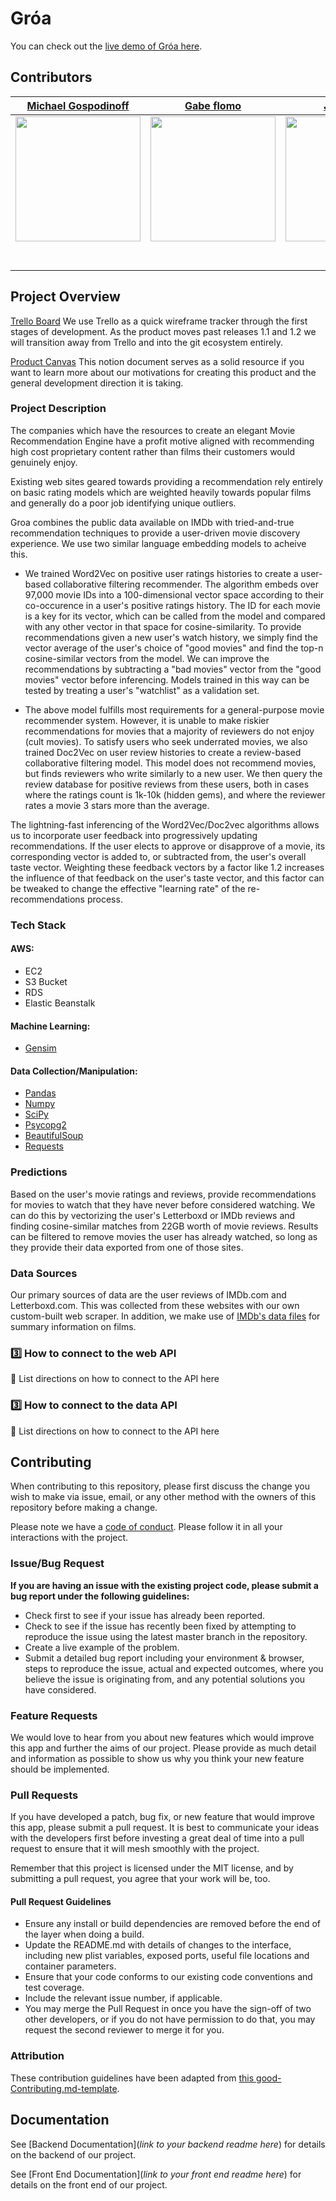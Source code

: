 # Gróa

You can check out the [live demo of Gróa here](http://www.groa.us/).

## Contributors

|                                       [Michael Gospodinoff](https://github.com/cmgospod)                                        |                                       [Gabe flomo](https://github.com/gabe-flomo)                                        |                                       [Jeff Rowe](https://github.com/Jeffrowetull)                                        |                                       [Coop Williams](https://github.com/coopwilliams)                                        |                                       [Eric Smith](https://github.com/moviedatascience)                                        |
| :-----------------------------------------------------------------------------------------------------------: | :-----------------------------------------------------------------------------------------------------------: | :-----------------------------------------------------------------------------------------------------------: | :-----------------------------------------------------------------------------------------------------------: | :-----------------------------------------------------------------------------------------------------------: |
|                      [<img src="https://avatars1.githubusercontent.com/u/53590416?s=400&u=1ddb3c7742a0c79a8d108b2aeff7680e32faa29e&v=4" width = "200" />](https://github.com/cmgospod)                       |                      [<img src="https://avatars0.githubusercontent.com/u/44428182?s=460&v=4" width = "200" />](https://github.com/gabe-flomo)                       |                      [<img src="https://avatars0.githubusercontent.com/u/18298291?s=460&v=4" width = "200" />](https://github.com/Jeffrowetull)                       |                      [<img src="https://avatars2.githubusercontent.com/u/6357375?s=460&v=4" width = "200" />](https://github.com/)                       |                      [<img src="https://ca.slack-edge.com/T4JUEB3ME-ULYDF6SMC-gee06200f773-512" width = "200" />](https://www.imdb.com/title/tt0047522/videoplayer/vi375194649)                       |
|                 [<img src="https://github.com/favicon.ico" width="15"> ](https://github.com/cmgospod)                 |            [<img src="https://github.com/favicon.ico" width="15"> ](https://github.com/gabe-flomo)             |           [<img src="https://github.com/favicon.ico" width="15"> ](https://github.com/Jeffrowetull)            |          [<img src="https://github.com/favicon.ico" width="15"> ](https://github.com/coopwilliams)           |            [<img src="https://github.com/favicon.ico" width="15"> ](https://github.com/moviedatascience)             |
| [ <img src="https://static.licdn.com/sc/h/al2o9zrvru7aqj8e1x2rzsrca" width="15"> ](https://www.linkedin.com/in/michael-gospodinoff-00908216a/) | [ <img src="https://static.licdn.com/sc/h/al2o9zrvru7aqj8e1x2rzsrca" width="15"> ](https://www.linkedin.com/) | [ <img src="https://static.licdn.com/sc/h/al2o9zrvru7aqj8e1x2rzsrca" width="15"> ](https://www.linkedin.com/in/jeff-rowe-36216a6b/) | [ <img src="https://static.licdn.com/sc/h/al2o9zrvru7aqj8e1x2rzsrca" width="15"> ](https://www.linkedin.com/in/cooper-williams-308b2a60/) | [ <img src="https://static.licdn.com/sc/h/al2o9zrvru7aqj8e1x2rzsrca" width="15"> ](https://www.linkedin.com/in/ericdavidsmith91/) |


## Project Overview


 [Trello Board](https://trello.com/b/ZyU1nW83/labs19-movierecommender)
We use Trello as a quick wireframe tracker through the first stages of development. As the product moves past releases 1.1 and 1.2 we will transition away from Trello and into the git ecosystem entirely. 

 [Product Canvas](https://www.notion.so/b593b3d6c6ca41b5a32871e10e4ac3b7?v=bfe15a25eab44b15bfdc04fd1763cc2e)
This notion document serves as a solid resource if you want to learn more about our motivations for creating this product and the general development direction it is taking.

### Project Description

The companies which have the resources to create an elegant Movie Recommendation Engine have a profit motive aligned with recommending high cost proprietary content rather than films their customers would genuinely enjoy.

Existing web sites geared towards providing a recommendation rely entirely on basic rating models which are weighted heavily towards popular films and generally do a poor job identifying unique outliers.

Groa combines the public data available on IMDb with tried-and-true recommendation techniques to provide a user-driven movie discovery experience. We use two similar language embedding models to acheive this.

- We trained Word2Vec on positive user ratings histories to create a user-based collaborative filtering recommender. The algorithm embeds over 97,000 movie IDs into a 100-dimensional vector space according to their co-occurence in a user's positive ratings history. The ID for each movie is a key for its vector, which can be called from the model and compared with any other vector in that space for cosine-similarity. To provide recommendations given a new user's watch history, we simply find the vector average of the user's choice of "good movies" and find the top-n cosine-similar vectors from the model. We can improve the recommendations by subtracting a "bad movies" vector from the "good movies" vector before inferencing. Models trained in this way can be tested by treating a user's "watchlist" as a validation set.

- The above model fulfills most requirements for a general-purpose movie recommender system. However, it is unable to make riskier recommendations for movies that a majority of reviewers do not enjoy (cult movies). To satisfy users who seek underrated movies, we also trained Doc2Vec on user review histories to create a review-based collaborative filtering model. This model does not recommend movies, but finds reviewers who write similarly to a new user. We then query the review database for positive reviews from these users, both in cases where the ratings count is 1k-10k (hidden gems), and where the reviewer rates a movie 3 stars more than the average.

The lightning-fast inferencing of the Word2Vec/Doc2vec algorithms allows us to incorporate user feedback into progressively updating recommendations. If the user elects to approve or disapprove of a movie, its corresponding vector is added to, or subtracted from, the user's overall taste vector. Weighting these feedback vectors by a factor like 1.2 increases the influence of that feedback on the user's taste vector, and this factor can be tweaked to change the effective "learning rate" of the re-recommendations process.




### Tech Stack

#### AWS:

- EC2
- S3 Bucket
- RDS
- Elastic Beanstalk

#### Machine Learning:

- [Gensim](https://radimrehurek.com/gensim/)

#### Data Collection/Manipulation:

- [Pandas](https://pypi.org/project/pandas/)
- [Numpy](https://numpy.org/)
- [SciPy](https://www.scipy.org)
- [Psycopg2](https://pypi.org/project/psycopg2)
- [BeautifulSoup](https://pypi.org/project/beautifulsoup4/)
- [Requests](https://2.python-requests.org/en/master/)

### Predictions

Based on the user's movie ratings and reviews, provide recommendations for movies to watch that they have never before considered watching. We can do this by vectorizing the user's Letterboxd or IMDb reviews and finding cosine-similar matches from 22GB worth of movie reviews. Results can be filtered to remove movies the user has already watched, so long as they provide their data exported from one of those sites.

### Data Sources

Our primary sources of data are the user reviews of IMDb.com and Letterboxd.com. This was collected from these websites with our own custom-built web scraper. In addition, we make use of [IMDb's data files](https://datasets.imdbws.com/) for summary information on films.

### 3️⃣ How to connect to the web API

🚫 List directions on how to connect to the API here

### 3️⃣ How to connect to the data API

🚫 List directions on how to connect to the API here

## Contributing

When contributing to this repository, please first discuss the change you wish to make via issue, email, or any other method with the owners of this repository before making a change.

Please note we have a [code of conduct](./code_of_conduct.md.md). Please follow it in all your interactions with the project.

### Issue/Bug Request

 **If you are having an issue with the existing project code, please submit a bug report under the following guidelines:**
 - Check first to see if your issue has already been reported.
 - Check to see if the issue has recently been fixed by attempting to reproduce the issue using the latest master branch in the repository.
 - Create a live example of the problem.
 - Submit a detailed bug report including your environment & browser, steps to reproduce the issue, actual and expected outcomes,  where you believe the issue is originating from, and any potential solutions you have considered.

### Feature Requests

We would love to hear from you about new features which would improve this app and further the aims of our project. Please provide as much detail and information as possible to show us why you think your new feature should be implemented.

### Pull Requests

If you have developed a patch, bug fix, or new feature that would improve this app, please submit a pull request. It is best to communicate your ideas with the developers first before investing a great deal of time into a pull request to ensure that it will mesh smoothly with the project.

Remember that this project is licensed under the MIT license, and by submitting a pull request, you agree that your work will be, too.

#### Pull Request Guidelines

- Ensure any install or build dependencies are removed before the end of the layer when doing a build.
- Update the README.md with details of changes to the interface, including new plist variables, exposed ports, useful file locations and container parameters.
- Ensure that your code conforms to our existing code conventions and test coverage.
- Include the relevant issue number, if applicable.
- You may merge the Pull Request in once you have the sign-off of two other developers, or if you do not have permission to do that, you may request the second reviewer to merge it for you.

### Attribution

These contribution guidelines have been adapted from [this good-Contributing.md-template](https://gist.github.com/PurpleBooth/b24679402957c63ec426).

## Documentation

See [Backend Documentation](_link to your backend readme here_) for details on the backend of our project.

See [Front End Documentation](_link to your front end readme here_) for details on the front end of our project.
